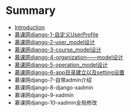 # Summary

* [Introduction](README.md)
* [慕课网django-1-自定义UserProfile](mu-ke-wang-django-1-ziding-yi-userprofile.md)
* [慕课网django-2-user\_model设计](mu-ke-wang-django-2-user-model-she-ji.md)
* [慕课网django-3-course\_model设计](mu-ke-wang-django-3-course-model-she-ji.md)
* [慕课网django-4-organization——model设计](mu-ke-wang-django-4-organization-model-she-ji.md)
* [慕课网django-5-operation\_model设计](mu-ke-wang-django-5-operation-model-she-ji.md)
* [慕课网django-6-app目录建立以及setting设置](mu-ke-wang-django-6-app-mu-lu-jian-li-yi-ji-setting-she-zhi.md)
* 慕课网django-7-自带admin介绍
* 慕课网django-8-django-xadmin
* 慕课网django-9-xadmin
* 慕课网django-10-xadmin全局修改

